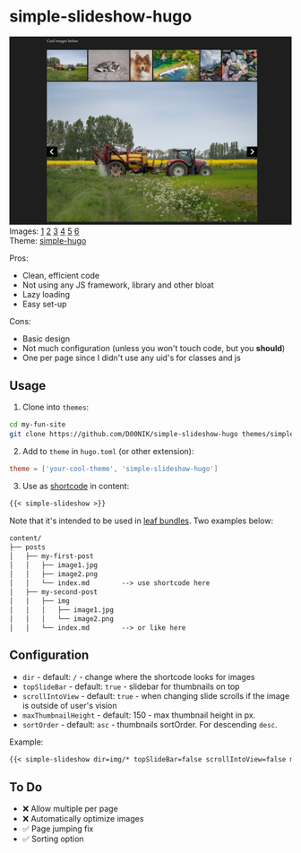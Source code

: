 # simple-slideshow-hugo

![Showcase image](images/screenshot.jpg)
Images: [1](https://pixabay.com/photos/agriculture-tractor-farming-8275498/) [2](https://pixabay.com/photos/cat-kitten-animal-domestic-mammal-8260638/) [3](https://pixabay.com/photos/dog-puppy-canine-pet-animal-cute-8262506/) [4](https://pixabay.com/photos/krka-river-waterfall-cascades-8274679/) [5](https://pixabay.com/photos/mountain-village-houses-alps-8190836/) [6](https://pixabay.com/photos/stones-pebbles-minerals-quartz-8249322/)\
Theme: [simple-hugo](https://github.com/D00NIK/simple-hugo)

Pros:
- Clean, efficient code
- Not using any JS framework, library and other bloat
- Lazy loading
- Easy set-up

Cons:
- Basic design
- Not much configuration (unless you won't touch code, but you **should**)
- One per page since I didn't use any uid's for classes and js

## Usage

1. Clone into `themes`:

```bash
cd my-fun-site
git clone https://github.com/D00NIK/simple-slideshow-hugo themes/simple-slideshow-hugo
```

2. Add to `theme` in `hugo.toml` (or other extension):
   
```toml
theme = ['your-cool-theme', 'simple-slideshow-hugo']
```

3. Use as [shortcode](https://gohugo.io/content-management/shortcodes/) in content:

```md
{{< simple-slideshow >}}
```

Note that it's intended to be used in [leaf bundles](https://gohugo.io/content-management/page-bundles/#leaf-bundles). Two examples below:

```
content/
├── posts
│   ├── my-first-post
│   │   ├── image1.jpg
│   │   ├── image2.png
│   │   └── index.md        --> use shortcode here
│   ├── my-second-post
│   │   ├── img
│   │   │   ├── image1.jpg
│   │   │   └── image2.png
│   │   └── index.md        --> or like here
```

## Configuration

- `dir` - default: `/` - change where the shortcode looks for images
- `topSlideBar` - default: `true` - slidebar for thumbnails on top
- `scrollIntoView` - default: `true` - when changing slide scrolls if the image is outside of user's vision
- `maxThumbnailHeight` - default: 150 - max thumbnail height in px.
- `sortOrder` - default: `asc` - thumbnails sortOrder. For descending `desc`.

Example:

```md
{{< simple-slideshow dir=img/* topSlideBar=false scrollIntoView=false maxThumbnailHeight=300 >}}
```

## To Do

- ❌ Allow multiple per page
- ❌ Automatically optimize images
- ✅ Page jumping fix
- ✅ Sorting option

